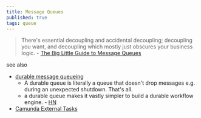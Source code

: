 ```yaml
---
title: Message Queues
published: true
tags: queue
---
```

> There's essential decoupling and accidental decoupling; decoupling you want, and decoupling which mostly just obscures your business logic. - [The Big Little Guide to Message Queues](https://news.ycombinator.com/item?id=25596026)

see also
- [durable message queueing](https://chatgpt.com/share/68cbadfa-5810-800d-a18c-a64f19776d23)
	- A durable queue is literally a queue that doesn't drop messages e.g. during an unexpected shutdown. That's all.
    - a durable queue makes it vastly simpler to build a durable workflow engine. - [HN](https://news.ycombinator.com/item?id=45186232)
- [Camunda External Tasks](https://docs.camunda.org/manual/7.20/user-guide/process-engine/external-tasks/)
